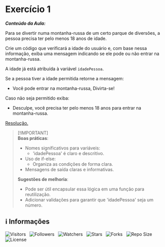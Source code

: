 <!-- Título -->
# Exercício 1

***Conteúdo da Aula:***

Para se divertir numa montanha-russa de um certo parque de diversões, a pessoa precisa ter pelo menos 18 anos de idade.

Crie um código que verificará a idade do usuário e, com base nessa informação, exiba uma mensagem indicando se ele pode ou não entrar na montanha-russa.

A idade já está atribuída à variável `idadePessoa`.

Se a pessoa tiver a idade permitida retorne a mensagem:

* Você pode entrar na montanha-russa, Divirta-se!

Caso não seja permitido exiba:

* Desculpe, você precisa ter pelo menos 18 anos para entrar na montanha-russa.

[Resolução.](main.ts)

> [!IMPORTANT]\
> **Boas práticas**:
>
> * Nomes significativos para variáveis:
>   * 'idadePessoa' é claro e descritivo.
> * Uso de if-else:
>   * Organiza as condições de forma clara.
> * Mensagens de saída claras e informativas.
>
> **Sugestões de melhoria**:
>
> * Pode ser útil encapsular essa lógica em uma função para reutilização.
> * Adicionar validações para garantir que 'idadePessoa' seja um número.

<!-- Informações -->
## &#8505; Informações

![Visitors](https://api.visitorbadge.io/api/visitors?path=Devsgeeknerd%2Fcla-exe-1-exe-usa-est-dec-log-par-pro-exe-pra-est-dec-bas&label=Visitantes&labelColor=%23700070&labelStyle=none&countColor=%23000fff&style=plastic&color=%23ffffff "Total de Visitantes")
&nbsp;
![Followers](https://img.shields.io/github/followers/Devsgeeknerd?style=p&label=Seguidores&labelColor=800080&color=000fff "Total de Seguidores")
&nbsp;
![Watchers](https://img.shields.io/github/watchers/Devsgeeknerd/cla-exe-1-exe-usa-est-dec-log-par-pro-exe-pra-est-dec-bas?style=p&label=Observadores&labelColor=800080&color=000fff "Total de Observadores")
&nbsp;
![Stars](https://img.shields.io/github/stars/Devsgeeknerd/cla-exe-1-exe-usa-est-dec-log-par-pro-exe-pra-est-dec-bas?style=p&label=Estrelas&labelColor=800080&color=000fff "Total de Estrelas")
&nbsp;
![Forks](https://img.shields.io/github/forks/Devsgeeknerd/cla-exe-1-exe-usa-est-dec-log-par-pro-exe-pra-est-dec-bas?style=p&label=Bifurcações&labelColor=800080&color=000fff "Total de Bifurcações")
&nbsp;
![Repo Size](https://img.shields.io/github/repo-size/Devsgeeknerd/cla-exe-1-exe-usa-est-dec-log-par-pro-exe-pra-est-dec-bas?style=p&label=Tamanho&labelColor=800080&color=000fff "Tamanho do Repositório")
&nbsp;
![License](https://img.shields.io/github/license/Devsgeeknerd/cla-exe-1-exe-usa-est-dec-log-par-pro-exe-pra-est-dec-bas?style=p&label=Licença&labelColor=800080&color=000fff "Licença do Repositório")
